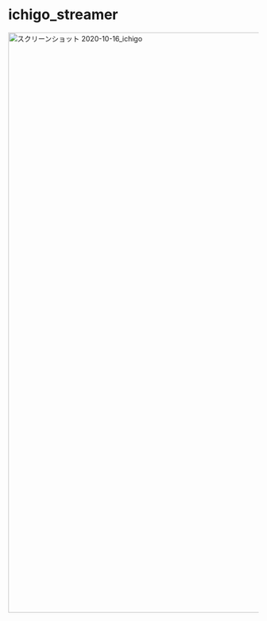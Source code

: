 # ichigo_streamer

<img width="1166" alt="スクリーンショット 2020-10-16_ichigo" src="https://user-images.githubusercontent.com/62828568/96201505-ba006b00-0f97-11eb-8b91-5d6817721213.png">